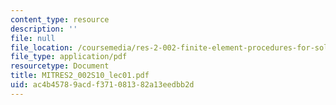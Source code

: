 ```yaml
---
content_type: resource
description: ''
file: null
file_location: /coursemedia/res-2-002-finite-element-procedures-for-solids-and-structures-spring-2010/ac4b45789acdf371081382a13eedbb2d_MITRES2_002S10_lec01.pdf
file_type: application/pdf
resourcetype: Document
title: MITRES2_002S10_lec01.pdf
uid: ac4b4578-9acd-f371-0813-82a13eedbb2d
---
```

